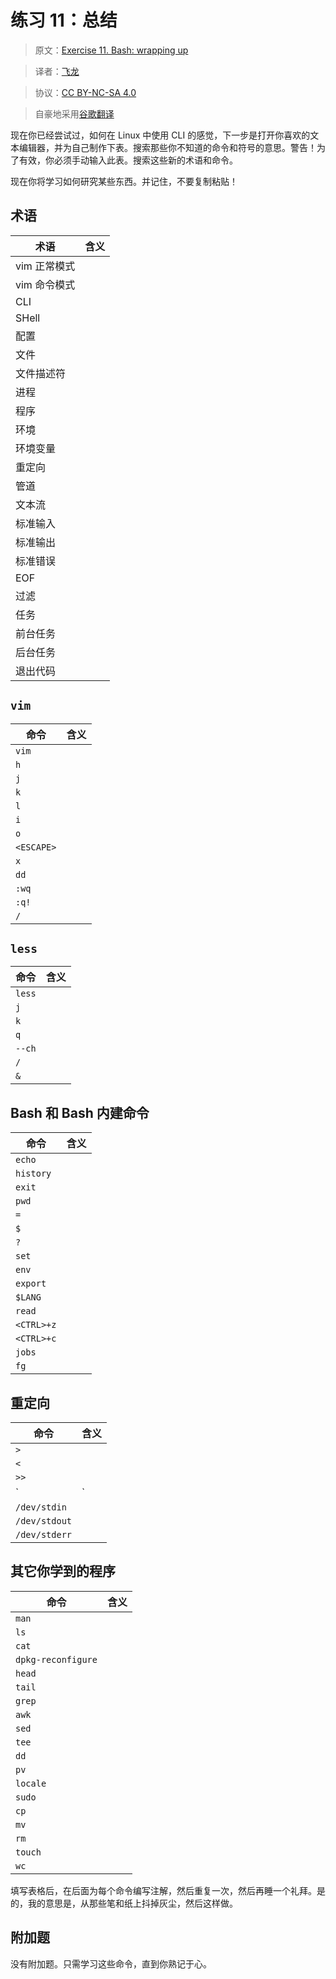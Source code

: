 # 练习 11：总结

> 原文：[Exercise 11. Bash: wrapping up](https://archive.fo/PfSHQ)

> 译者：[飞龙](https://github.com/wizardforcel)

> 协议：[CC BY-NC-SA 4.0](http://creativecommons.org/licenses/by-nc-sa/4.0/)

> 自豪地采用[谷歌翻译](https://translate.google.cn/)

现在你已经尝试过，如何在 Linux 中使用 CLI 的感觉，下一步是打开你喜欢的文本编辑器，并为自己制作下表。搜索那些你不知道的命令和符号的意思。警告！为了有效，你必须手动输入此表。搜索这些新的术语和命令。

现在你将学习如何研究某些东西。并记住，不要复制粘贴！

## 术语

| 术语 | 含义 |
| --- | --- |
| vim 正常模式 |  |
| vim 命令模式 |  |
| CLI |  |
| SHell |  |
| 配置 |  |
| 文件 |  |
| 文件描述符 |  |
| 进程 |  |
| 程序 |  |
| 环境 |  |
| 环境变量 |  |
| 重定向 |  |
| 管道 |  |
| 文本流 |  |
| 标准输入 |  |
| 标准输出 |  |
| 标准错误 |  |
| EOF |  |
| 过滤 |  |
| 任务 |  |
| 前台任务 |  |
| 后台任务 |  |
| 退出代码 |  |

## `vim`

| 命令 | 含义 |
| --- | --- |
| `vim` |  |
| `h` |  |
| `j` |  |
| `k` |  |
| `l` |  |
| `i` |  |
| `o` |  |
| `<ESCAPE>` |  |
| `x` |  |
| `dd` |  |
| `:wq` |  |
| `:q!` |  |
| `/` |  |

## `less`

| 命令 | 含义 |
| --- | --- |
| `less` |  |
| `j` |  |
| `k` |  |
| `q` |  |
| `--ch` |  |
| `/` |  |
| `&` |  |

## Bash 和 Bash 内建命令

| 命令 | 含义 |
| --- | --- |
| `echo` |  |
| `history` |  |
| `exit` |  |
| `pwd` |  |
| `=` |  |
| `$` |  |
| `?` |  |
| `set` |  |
| `env` |  |
| `export` |  |
| `$LANG` |  |
| `read` |  |
| `<CTRL>+z` |  |
| `<CTRL>+c` |  |
| `jobs` |  |
| `fg` |  |

## 重定向

| 命令 | 含义 |
| --- | --- |
| `>` |  |
| `<` |  |
| `>>` |  |
| `|` |  |
| `/dev/stdin` |  |
| `/dev/stdout` |  |
| `/dev/stderr` |  |

## 其它你学到的程序

| 命令 | 含义 |
| --- | --- |
| `man` |  |
| `ls` |  |
| `cat` |  |
| `dpkg-reconfigure` |  |
| `head` |  |
| `tail` |  |
| `grep` |  |
| `awk` |  |
| `sed` |  |
| `tee` |  |
| `dd` |  |
| `pv` |  |
| `locale` |  |
| `sudo` |  |
| `cp` |  |
| `mv` |  |
| `rm` |  |
| `touch` |  |
| `wc` |  |

填写表格后，在后面为每个命令编写注解，然后重复一次，然后再睡一个礼拜。是的，我的意思是，从那些笔和纸上抖掉灰尘，然后这样做。

## 附加题

没有附加题。只需学习这些命令，直到你熟记于心。

